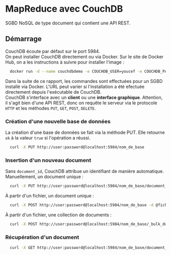 # MapReduce avec CouchDB
SGBD NoSQL de type document qui contient une API REST.

## Démarrage
CouchDB écoute par défaut sur le port 5984.  
On peut installer CouchDB directement ou via Docker. Sur le site de Docker Hub, on a les instructions à suivre pour installer l'image :
```bash
  docker run -d --name couchdbdemo -e COUCHDB_USER=youcef -e COUCHDB_PASSWORD=samir -p 5984:5984 couchdb
```
Dans la suite de ce rapport, les commandes sont effectuées pour un SGBD installé via Docker. L'URL peut varier si l'installation a été efectuée directement depuis l'exécutable de CouchDB.  
CouchDB s'interface avec un **client** ou une **interface graphique**. Attention, il s'agit bien d'une API REST, donc on requête le serveur via le protocole `HTTP` et les méthodes `PUT`, `GET`, `POST`, `DELETE`.

### Création d'une nouvelle base de données
La création d'une base de données se fait via la méthode PUT. Elle retourne `ok` à la valeur `true` si l'opération a réussi.
```bash
  curl -X PUT http://user:password@localhost:5984/nom_de_base
```
### Insertion d'un nouveau document
Sans `document_id`, CouchDB attribue un identifiant de manière automatique.
Manuellement, un document unique :
```bash
  curl -X PUT http://user:password@localhost:5984/nom_de_base/document_id -d '{ "clef": "valeur" }'
```
À partir d'un fichier, un document unique :
```bash
  curl -X POST http://user:password@localhost:5984/nom_de_base -d @fichier.json -H "Content-Type: application/json"
```
À partir d'un fichier, une collection de documents :
```bash
  curl -X POST http://user:password@localhost:5984/nom_de_base/_bulk_docs -d @fichier.json -H "Content-Type: application/json"
```
### Récupération d'un document
```bash
  curl -X GET http://user:password@localhost:5984/nom_de_base/document_id
```
